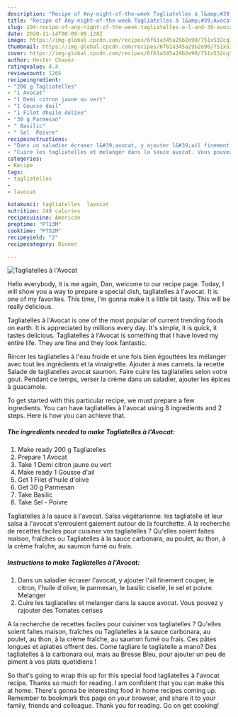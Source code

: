 ```yaml
---
description: "Recipe of Any-night-of-the-week Tagliatelles à l&amp;#39;Avocat"
title: "Recipe of Any-night-of-the-week Tagliatelles à l&amp;#39;Avocat"
slug: 294-recipe-of-any-night-of-the-week-tagliatelles-a-l-and-39-avocat
date: 2020-11-14T00:09:09.128Z
image: https://img-global.cpcdn.com/recipes/6f61a345a29b2e90/751x532cq70/tagliatelles-a-lavocat-photo-principale-de-la-recette.jpg
thumbnail: https://img-global.cpcdn.com/recipes/6f61a345a29b2e90/751x532cq70/tagliatelles-a-lavocat-photo-principale-de-la-recette.jpg
cover: https://img-global.cpcdn.com/recipes/6f61a345a29b2e90/751x532cq70/tagliatelles-a-lavocat-photo-principale-de-la-recette.jpg
author: Hester Chavez
ratingvalue: 4.4
reviewcount: 1265
recipeingredient:
- "200 g Tagliatelles"
- "1 Avocat"
- "1 Demi citron jaune ou vert"
- "1 Gousse dail"
- "1 Filet dhuile dolive"
- "30 g Parmesan"
- " Basilic"
- " Sel  Poivre"
recipeinstructions:
- "Dans un saladier écraser l&#39;avocat, y ajouter l&#39;ail finement couper, le citron, l&#39;huile d&#39;olive, le parmesan, le basilic cisellé, le sel et poivre. Melanger"
- "Cuire les tagliatelles et melanger dans la sauce avocat. Vous pouvez y rajouter des Tomates cerises"
categories:
- Recipe
tags:
- tagliatelles
- 
- lavocat

katakunci: tagliatelles  lavocat 
nutrition: 249 calories
recipecuisine: American
preptime: "PT13M"
cooktime: "PT52M"
recipeyield: "2"
recipecategory: Dinner

---
```



![Tagliatelles à l&#39;Avocat](https://img-global.cpcdn.com/recipes/6f61a345a29b2e90/751x532cq70/tagliatelles-a-lavocat-photo-principale-de-la-recette.jpg)

Hello everybody, it is me again, Dan, welcome to our recipe page. Today, I will show you a way to prepare a special dish, tagliatelles à l&#39;avocat. It is one of my favorites. This time, I'm gonna make it a little bit tasty. This will be really delicious.

Tagliatelles à l&#39;Avocat is one of the most popular of current trending foods on earth. It is appreciated by millions every day. It's simple, it is quick, it tastes delicious. Tagliatelles à l&#39;Avocat is something that I have loved my entire life. They are fine and they look fantastic.

Rincer les tagliatelles à l&#39;eau froide et une fois bien égouttées les mélanger avec tout les ingrédients et la vinaigrette. Ajouter à mes carnets. la recette Salade de tagliatelles avocat saumon. Faire cuire les tagliatelles selon votre gout. Pendant ce temps, verser la crème dans un saladier, ajouter les épices à guacamole.


To get started with this particular recipe, we must prepare a few ingredients. You can have tagliatelles à l&#39;avocat using 8 ingredients and 2 steps. Here is how you can achieve that.

<!--inarticleads1-->

##### The ingredients needed to make Tagliatelles à l&#39;Avocat:

1. Make ready 200 g Tagliatelles
1. Prepare 1 Avocat
1. Take 1 Demi citron jaune ou vert
1. Make ready 1 Gousse d&#39;ail
1. Get 1 Filet d&#39;huile d&#39;olive
1. Get 30 g Parmesan
1. Take  Basilic
1. Take  Sel - Poivre


Tagliatelles à la sauce à l&#39;avocat. Salsa végétarienne: les tagliatelle et leur salsa à l&#39;avocat s&#39;enroulent gaiement autour de la fourchette. A la recherche de recettes faciles pour cuisiner vos tagliatelles ? Qu&#39;elles soient faites maison, fraîches ou Tagliatelles à la sauce carbonara, au poulet, au thon, à la crème fraîche, au saumon fumé ou frais. 

<!--inarticleads2-->

##### Instructions to make Tagliatelles à l&#39;Avocat:

1. Dans un saladier écraser l&#39;avocat, y ajouter l&#39;ail finement couper, le citron, l&#39;huile d&#39;olive, le parmesan, le basilic cisellé, le sel et poivre. Melanger
1. Cuire les tagliatelles et melanger dans la sauce avocat. Vous pouvez y rajouter des Tomates cerises


A la recherche de recettes faciles pour cuisiner vos tagliatelles ? Qu&#39;elles soient faites maison, fraîches ou Tagliatelles à la sauce carbonara, au poulet, au thon, à la crème fraîche, au saumon fumé ou frais. Ces pâtes longues et aplaties offrent des. Come tagliare le tagliatelle a mano? Des tagliatelles à la carbonara oui, mais au Bresse Bleu, pour ajouter un peu de piment à vos plats quotidiens ! 

So that's going to wrap this up for this special food tagliatelles à l&#39;avocat recipe. Thanks so much for reading. I am confident that you can make this at home. There's gonna be interesting food in home recipes coming up. Remember to bookmark this page on your browser, and share it to your family, friends and colleague. Thank you for reading. Go on get cooking!
